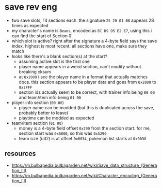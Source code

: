 
# save rev eng

+ two save slots, 14 sections each. the signature `25 20 01 08` appears 28 times as expected
+ my character's name is `Beans`, encoded as `BC D9 D5 E2 E7`, using this i can find the start of Section 0
+ which slot is active? right after the signature a 4-byte field says the save index. highest is most recent. all sections have one, make sure they match
+ looks like there's a blank section(s) at the start?
    + assuming active slot is the first one
    + player name appears in a weird section, can't modify without breaking cksum
    + at `0x2000` i see the player name in a format that actually matches docs. this section appears to be player data and goes from `0x2000` to `0x2FFF`
    + section ids actually seem to be correct, with trainer info being `00 00` and team/item info being `01 00`
+ player info section (`00 00`)
    + player name can be modded (but this is duplicated across the save, probably better to leave)
    + playtime can be modded as expected
+ team/item section (`01 00`)
    + money is a 4-byte field offset `0x290` from the section start. for me, section start was `0x5000`, so this was `0x5290`
    + team size (u32) is at offset `0x0034`, pokemon list starts at `0x0038`

## resources
+ https://m.bulbapedia.bulbagarden.net/wiki/Save_data_structure_(Generation_III)
+ https://m.bulbapedia.bulbagarden.net/wiki/Character_encoding_(Generation_III)